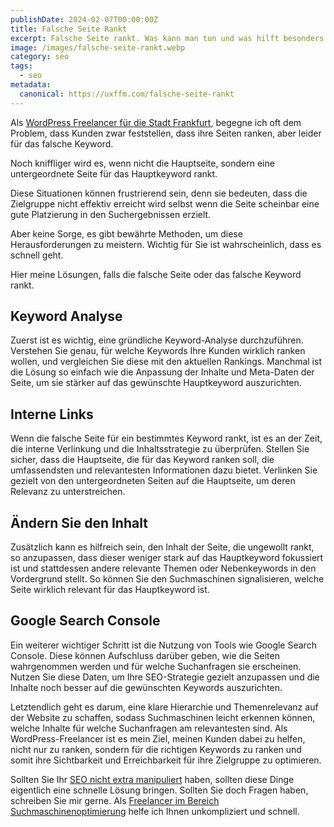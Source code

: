 ```yaml
---
publishDate: 2024-02-07T00:00:00Z
title: Falsche Seite Rankt
excerpt: Falsche Seite rankt. Was kann man tun und was hilft besonders schnell? Alle Lösungen knapp zusammengefasst. Effektiv und schnell von Ihrem SEO Freelancer aus Frankfurt.
image: /images/falsche-seite-rankt.webp
category: seo
tags:
  - seo
metadata:
  canonical: https://uxffm.com/falsche-seite-rankt
---
```


Als <a href="/service/wordpress-frankfurt">WordPress Freelancer für die Stadt Frankfurt</a>, begegne ich oft dem Problem, dass Kunden zwar feststellen, dass ihre Seiten ranken, aber leider für das falsche Keyword. 

Noch kniffliger wird es, wenn nicht die Hauptseite, sondern eine untergeordnete Seite für das Hauptkeyword rankt. 

Diese Situationen können frustrierend sein, denn sie bedeuten, dass die Zielgruppe nicht effektiv erreicht wird selbst wenn die Seite scheinbar eine gute Platzierung in den Suchergebnissen erzielt. 

Aber keine Sorge, es gibt bewährte Methoden, um diese Herausforderungen zu meistern. Wichtig für Sie ist wahrscheinlich, dass es schnell geht. 

Hier meine Lösungen, falls die falsche Seite oder das falsche Keyword rankt.

## Keyword Analyse

Zuerst ist es wichtig, eine gründliche Keyword-Analyse durchzuführen. Verstehen Sie genau, für welche Keywords Ihre Kunden wirklich ranken wollen, und vergleichen Sie diese mit den aktuellen Rankings. Manchmal ist die Lösung so einfach wie die Anpassung der Inhalte und Meta-Daten der Seite, um sie stärker auf das gewünschte Hauptkeyword auszurichten.

## Interne Links

Wenn die falsche Seite für ein bestimmtes Keyword rankt, ist es an der Zeit, die interne Verlinkung und die Inhaltsstrategie zu überprüfen. Stellen Sie sicher, dass die Hauptseite, die für das Keyword ranken soll, die umfassendsten und relevantesten Informationen dazu bietet. Verlinken Sie gezielt von den untergeordneten Seiten auf die Hauptseite, um deren Relevanz zu unterstreichen.

## Ändern Sie den Inhalt

Zusätzlich kann es hilfreich sein, den Inhalt der Seite, die ungewollt rankt, so anzupassen, dass dieser weniger stark auf das Hauptkeyword fokussiert ist und stattdessen andere relevante Themen oder Nebenkeywords in den Vordergrund stellt. So können Sie den Suchmaschinen signalisieren, welche Seite wirklich relevant für das Hauptkeyword ist.

##  Google Search Console

Ein weiterer wichtiger Schritt ist die Nutzung von Tools wie Google Search Console. Diese können Aufschluss darüber geben, wie die Seiten wahrgenommen werden und für welche Suchanfragen sie erscheinen. Nutzen Sie diese Daten, um Ihre SEO-Strategie gezielt anzupassen und die Inhalte noch besser auf die gewünschten Keywords auszurichten.

Letztendlich geht es darum, eine klare Hierarchie und Themenrelevanz auf der Website zu schaffen, sodass Suchmaschinen leicht erkennen können, welche Inhalte für welche Suchanfragen am relevantesten sind. Als WordPress-Freelancer ist es mein Ziel, meinen Kunden dabei zu helfen, nicht nur zu ranken, sondern für die richtigen Keywords zu ranken und somit ihre Sichtbarkeit und Erreichbarkeit für ihre Zielgruppe zu optimieren.

Sollten Sie Ihr <a href="/seo-manipulation">SEO nicht extra manipuliert</a> haben, sollten diese Dinge eigentlich eine schnelle Lösung bringen. Sollten Sie doch Fragen haben, schreiben Sie mir gerne. Als <a href="/">Freelancer im Bereich Suchmaschinenoptimierung</a> helfe ich Ihnen unkompliziert und schnell.